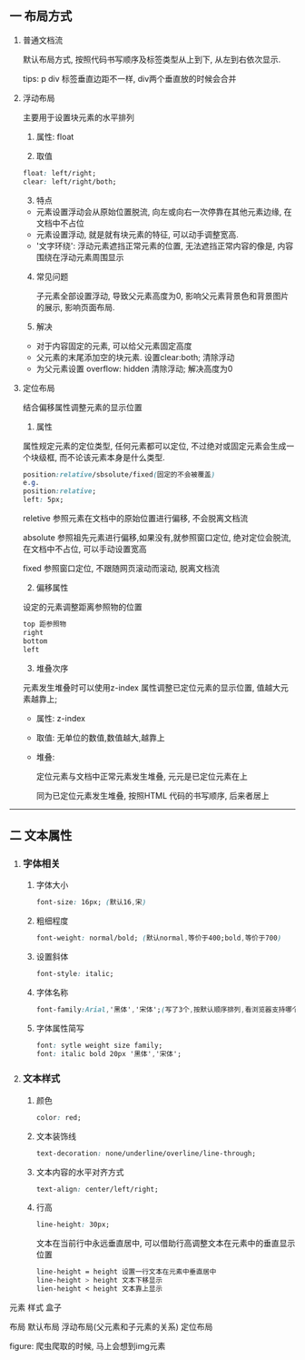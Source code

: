 ## 一 布局方式

1. 普通文档流

   默认布局方式, 按照代码书写顺序及标签类型从上到下, 从左到右依次显示.

   tips: p div 标签垂直边距不一样, div两个垂直放的时候会合并

2. 浮动布局

   主要用于设置块元素的水平排列

   1. 属性: float

   2. 取值

   ```css
   float: left/right;
   clear: left/right/both;
   ```

   3. 特点

   * 元素设置浮动会从原始位置脱流, 向左或向右一次停靠在其他元素边缘, 在文档中不占位
   * 元素设置浮动, 就是就有块元素的特征, 可以动手调整宽高.
   * '文字环绕': 浮动元素遮挡正常元素的位置, 无法遮挡正常内容的像是, 内容围绕在浮动元素周围显示

   4. 常见问题

      子元素全部设置浮动, 导致父元素高度为0, 影响父元素背景色和背景图片的展示, 影响页面布局.

   5. 解决

   * 对于内容固定的元素, 可以给父元素固定高度
   * 父元素的末尾添加空的块元素. 设置clear:both; 清除浮动
   * 为父元素设置 overflow: hidden 清除浮动; 解决高度为0

3. 定位布局

   结合偏移属性调整元素的显示位置

   1. 属性

   属性规定元素的定位类型, 任何元素都可以定位, 不过绝对或固定元素会生成一个块级框, 而不论该元素本身是什么类型.

   ```css
   position:relative/sbsolute/fixed(固定的不会被覆盖)
   e.g.
   position:relative;
   left: 5px;
   ```

   reletive 参照元素在文档中的原始位置进行偏移, 不会脱离文档流

   absolute 参照祖先元素进行偏移,如果没有,就参照窗口定位, 绝对定位会脱流, 在文档中不占位, 可以手动设置宽高

   fixed 参照窗口定位, 不跟随网页滚动而滚动, 脱离文档流

   2. 偏移属性

   设定的元素调整距离参照物的位置

   ```css
   top 距参照物
   right
   bottom
   left
   ```

   3. 堆叠次序

   元素发生堆叠时可以使用z-index 属性调整已定位元素的显示位置, 值越大元素越靠上;

   * 属性: z-index

   * 取值: 无单位的数值,数值越大,越靠上

   * 堆叠:

     定位元素与文档中正常元素发生堆叠, 元元是已定位元素在上

     同为已定位元素发生堆叠, 按照HTML 代码的书写顺序, 后来者居上

---

## 二 文本属性

1. ### 字体相关

   1. 字体大小

      ```css
      font-size: 16px; (默认16,宋)
      ```

   2. 粗细程度

      ```css
      font-weight: normal/bold; (默认normal,等价于400;bold,等价于700)
      ```

   3. 设置斜体

      ```css
      font-style: italic;
      ```

   4. 字体名称

      ```css
      font-family:Arial,'黑体','宋体';(写了3个,按默认顺序排列,看浏览器支持哪个)
      ```

   5. 字体属性简写

      ```css
      font: sytle weight size family;
      font: italic bold 20px '黑体','宋体';
      ```

2. ### 文本样式

   1. 颜色

      ```css
      color: red;
      ```

   2. 文本装饰线

      ```css
      text-decoration: none/underline/overline/line-through;
      ```

   3. 文本内容的水平对齐方式

      ```css
      text-align: center/left/right;
      ```

   4. 行高

      ```css
      line-height: 30px;
      ```

      文本在当前行中永远垂直居中, 可以借助行高调整文本在元素中的垂直显示位置

      ```css
      line-height = height 设置一行文本在元素中垂直居中
      line-height > height 文本下移显示
      lien-height < height 文本靠上显示
      ```

元素 样式 盒子 

布局 默认布局 浮动布局(父元素和子元素的关系) 定位布局

figure: 爬虫爬取的时候, 马上会想到img元素